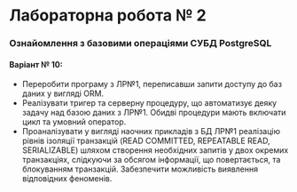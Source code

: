 # Лабораторна робота № 2

### Ознайомлення з базовими операціями СУБД PostgreSQL

#### Варіант № 10:
 - Переробити програму з ЛР№1, переписавши запити доступу до баз даних у вигляді ORM. 
 - Реалізувати тригер та серверну процедуру, що автоматизує деяку задачу над базою даних з ЛР№1. Обидві процедури мають включати цикл та умовний оператор.
 - Проаналізувати у вигляді наочних прикладів з БД ЛР№1 реалізацію рівнів ізоляції транзакцій (READ COMMITTED, REPEATABLE READ, SERIALIZABLE) шляхом створення необхідних запитів у двох окремих транзакціях, слідкуючи за обсягом інформації, що повертається, та блокуванням транзакцій. Забезпечити можливість виявлення відповідних феноменів.

